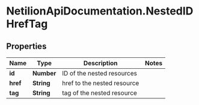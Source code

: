 # NetilionApiDocumentation.NestedIDHrefTag

## Properties
Name | Type | Description | Notes
------------ | ------------- | ------------- | -------------
**id** | **Number** | ID of the nested resources | 
**href** | **String** | href to the nested resource | 
**tag** | **String** | tag of the nested resource | 


